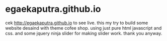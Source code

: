 # egaekaputra.github.io
cek http://egaekaputra.github.io to see live.
this my try to build some website desaind with theme cofee shop.
using just pure html javascript and css. 
and some jquery ninja slider for making slider work.
thank you anyway.

